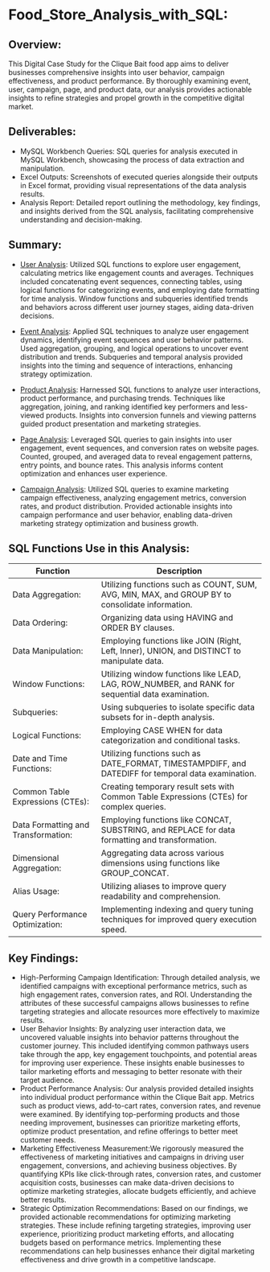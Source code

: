 # Food_Store_Analysis_with_SQL:
## Overview:
This Digital Case Study for the Clique Bait food app aims to deliver businesses comprehensive insights into user behavior, campaign effectiveness, and product performance. By thoroughly examining event, user, campaign, page, and product data, our analysis provides actionable insights to refine strategies and propel growth in the competitive digital market.
## Deliverables:
- MySQL Workbench Queries: SQL queries for analysis executed in MySQL Workbench, showcasing the process of data extraction and manipulation.
- Excel Outputs: Screenshots of executed queries alongside their outputs in Excel format, providing visual representations of the data analysis results.
- Analysis Report: Detailed report outlining the methodology, key findings, and insights derived from the SQL analysis, facilitating comprehensive understanding and decision-making.
## Summary:
- [User Analysis](https://github.com/DA-Atharv/Food_Store_Analysis_with_SQL/tree/main/USER%20ANALYSIS):
Utilized SQL functions to explore user engagement, calculating metrics like engagement counts and averages. Techniques included concatenating event sequences, connecting tables, using logical functions for categorizing events, and employing date formatting for time analysis. Window functions and subqueries identified trends and behaviors across different user journey stages, aiding data-driven decisions.

- [Event Analysis](https://github.com/DA-Atharv/Food_Store_Analysis_with_SQL/tree/main/EVENT%20ANALYSIS):
Applied SQL techniques to analyze user engagement dynamics, identifying event sequences and user behavior patterns. Used aggregation, grouping, and logical operations to uncover event distribution and trends. Subqueries and temporal analysis provided insights into the timing and sequence of interactions, enhancing strategy optimization.
- [Product Analysis](https://github.com/DA-Atharv/Food_Store_Analysis_with_SQL/tree/main/PRODUCT%20ANALYSIS): Harnessed SQL functions to analyze user interactions, product performance, and purchasing trends. Techniques like aggregation, joining, and ranking identified key performers and less-viewed products. Insights into conversion funnels and viewing patterns guided product presentation and marketing strategies.
- [Page Analysis](https://github.com/DA-Atharv/Food_Store_Analysis_with_SQL/tree/main/PAGE%20ANALYSIS): Leveraged SQL queries to gain insights into user engagement, event sequences, and conversion rates on website pages. Counted, grouped, and averaged data to reveal engagement patterns, entry points, and bounce rates. This analysis informs content optimization and enhances user experience.
- [Campaign Analysis](https://github.com/DA-Atharv/Food_Store_Analysis_with_SQL/tree/main/CAMPAIGN%20ANALYSIS): Utilized SQL queries to examine marketing campaign effectiveness, analyzing engagement metrics, conversion rates, and product distribution. Provided actionable insights into campaign performance and user behavior, enabling data-driven marketing strategy optimization and business growth.

## SQL Functions Use in this Analysis:
| Function                              | Description                                                                                   |
|---------------------------------------|-----------------------------------------------------------------------------------------------|
| Data Aggregation:                      | Utilizing functions such as COUNT, SUM, AVG, MIN, MAX, and GROUP BY to consolidate information.        |
| Data Ordering:                        | Organizing data using HAVING and ORDER BY clauses.      |
| Data Manipulation:                     | Employing functions like JOIN (Right, Left, Inner), UNION, and DISTINCT to manipulate data. |
| Window Functions:                      | Utilizing window functions like LEAD, LAG, ROW_NUMBER, and RANK for sequential data examination. |
| Subqueries:                            | Using subqueries to isolate specific data subsets for in-depth analysis.           |
| Logical Functions:                     | Employing CASE WHEN for data categorization and conditional tasks. |
| Date and Time Functions:               | Utilizing functions such as DATE_FORMAT, TIMESTAMPDIFF, and DATEDIFF for temporal data examination. |
| Common Table Expressions (CTEs):      | Creating temporary result sets with Common Table Expressions (CTEs) for complex queries. |
| Data Formatting and Transformation:   | Employing functions like CONCAT, SUBSTRING, and REPLACE for data formatting and transformation. |
| Dimensional Aggregation:              | Aggregating data across various dimensions using functions like GROUP_CONCAT. |
| Alias Usage:                           | Utilizing aliases to improve query readability and comprehension.            |
| Query Performance Optimization:       | Implementing indexing and query tuning techniques for improved query execution speed. |

## Key Findings:
- High-Performing Campaign Identification: Through detailed analysis, we identified campaigns with exceptional performance metrics, such as high engagement rates, conversion rates, and ROI. Understanding the attributes of these successful campaigns allows businesses to refine targeting strategies and allocate resources more effectively to maximize results.
- User Behavior Insights: By analyzing user interaction data, we uncovered valuable insights into behavior patterns throughout the customer journey. This included identifying common pathways users take through the app, key engagement touchpoints, and potential areas for improving user experience. These insights enable businesses to tailor marketing efforts and messaging to better resonate with their target audience.
- Product Performance Analysis: Our analysis provided detailed insights into individual product performance within the Clique Bait app. Metrics such as product views, add-to-cart rates, conversion rates, and revenue were examined. By identifying top-performing products and those needing improvement, businesses can prioritize marketing efforts, optimize product presentation, and refine offerings to better meet customer needs.
- Marketing Effectiveness Measurement:We rigorously measured the effectiveness of marketing initiatives and campaigns in driving user engagement, conversions, and achieving business objectives. By quantifying KPIs like click-through rates, conversion rates, and customer acquisition costs, businesses can make data-driven decisions to optimize marketing strategies, allocate budgets efficiently, and achieve better results.
- Strategic Optimization Recommendations: Based on our findings, we provided actionable recommendations for optimizing marketing strategies. These include refining targeting strategies, improving user experience, prioritizing product marketing efforts, and allocating budgets based on performance metrics. Implementing these recommendations can help businesses enhance their digital marketing effectiveness and drive growth in a competitive landscape.
